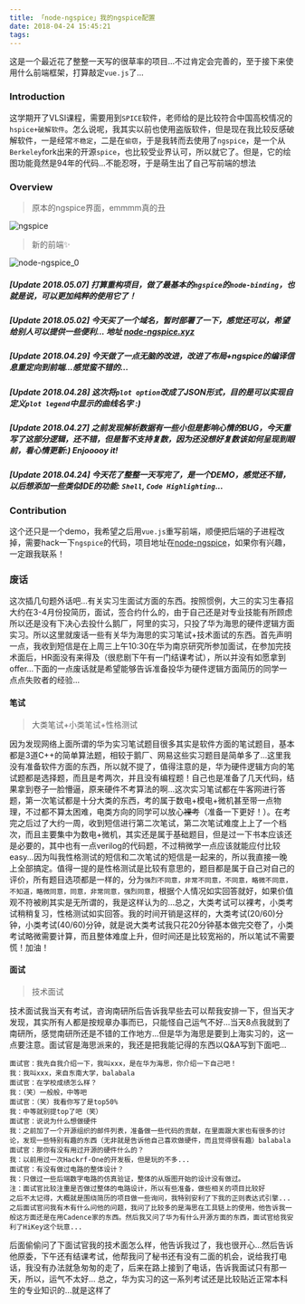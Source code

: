 ```yaml
---
title: 「node-ngspice」我的ngspice配置
date: 2018-04-24 15:45:21
tags:
---
```


这是一个最近花了整整一天写的很草率的项目...不过肯定会完善的，至于接下来使用什么前端框架，打算敲定`vue.js`了...
<!--more-->
### Introduction
这学期开了VLSI课程，需要用到`SPICE`软件，老师给的是比较符合中国高校情况的`hspice+破解软件`。怎么说呢，我其实以前也使用盗版软件，但是现在我比较反感破解软件，一是经常`不稳定`，二是在`偷窃`，于是我转而去使用了`ngspice`，是一个从`Berkeley`fork出来的开源`spice`，也比较受业界认可，所以就它了。但是，它的绘图功能竟然是94年的代码...不能忍呀，于是萌生出了自己写前端的想法

### Overview
> 原本的ngspice界面，emmmm真的丑

![ngspice](./ngspice.png)

> 新的前端✨

![node-ngspice_0](./screenshot.jpg)

##### [Update 2018.05.07] 打算重构项目，做了最基本的`ngspice`的`node-binding`，也就是说，可以更加纯粹的使用它了！

##### [Update 2018.05.02] 今天买了一个域名，暂时部署了一下，感觉还可以，希望给别人可以提供一些便利... 地址 [node-ngspice.xyz](http://node-ngspice.xyz)

##### [Update 2018.04.29] 今天做了一点无脑的改进，改进了布局+ngspice的编译信息重定向到前端...感觉蛮不错的...

##### [Update 2018.04.28] 这次将`plot option`改成了JSON形式，目的是可以实现自定义`plot legend`中显示的曲线名字 :)

##### [Update 2018.04.27] 之前发现解析数据有一些小但是影响心情的BUG，今天重写了这部分逻辑，还不错，但是暂不支持复数，因为还没想好复数该如何呈现到眼前，看心情更新:) Enjooooy it!

##### [Update 2018.04.24] 今天花了整整一天写完了，是一个DEMO，感觉还不错，以后想添加一些类似IDE的功能: `Shell`, `Code Highlighting`...

### Contribution
这个还只是一个demo，我希望之后用`vue.js`重写前端，顺便把后端的子进程改掉，需要hack一下`ngspice`的代码，项目地址在[node-ngspice](https://github.com/higuoxing/node-ngspice)，如果你有兴趣，一定跟我联系！

### 废话
这次插几句题外话吧...有关实习生面试方面的东西。按照惯例，大三的实习生春招大约在3-4月份投简历，面试，签合约什么的，由于自己还是对专业技能有所顾虑所以还是没有下决心去投什么鹅厂，阿里的实习，只投了华为海思的硬件逻辑方面实习。所以这里就废话一些有关华为海思的实习笔试+技术面试的东西。首先声明一点，我收到短信是在上周三上午10:30在华为南京研究所参加面试，在参加完技术面后，HR面没有来得及（很悲剧下午有一门结课考试），所以并没有如愿拿到offer...下面的一点废话就是希望能够告诉准备投华为硬件逻辑方面简历的同学一点点失败者的经验...

#### 笔试
> 大类笔试+小类笔试+性格测试

因为发现网络上面所谓的华为实习笔试题目很多其实是软件方面的笔试题目，基本都是3道C++的简单算法题，相较于鹅厂、网易这些实习题目是简单多了...这里我没有准备软件方面的东西，所以就不提了，值得注意的是，华为硬件逻辑方向的笔试题都是选择题，而且是考两次，并且没有编程题！自己也是准备了几天代码，结果拿到卷子一脸懵逼，原来硬件不考算法的啊...这次实习笔试都在牛客网进行答题，第一次笔试都是十分大类的东西，考的属于数电+模电+微机甚至带一点物理，不过都不算太困难，电类方向的同学可以放心~~裸考~~（准备一下更好！）。在考完之后过了大约一周，收到短信进行第二次笔试，第二次笔试难度上上了一个档次，而且主要集中为数电+微机，其实还是属于基础题目，但是过一下书本应该还是必要的，其中也有一点verilog的代码题，不过稍微学一点应该就能应付比较easy...因为叫我性格测试的短信和二次笔试的短信是一起来的，所以我直接一晚上全部搞定。值得一提的是性格测试是比较有意思的，题目都是属于自己对自己的评价，所有题目选项都是一样的，分为`强烈不同意，非常不同意，不同意，略微不同意，不知道，略微同意，同意，非常同意，强烈同意`，根据个人情况如实回答就好，如果价值观不符被刷其实是无所谓的，我是这样认为的...总之，大类考试可以裸考，小类考试稍稍复习，性格测试如实回答。我的时间开销是这样的，大类考试(20/60)分钟，小类考试(40/60)分钟，就是说大类考试我只花20分钟基本做完交卷了，小类考试略微需要计算，而且整体难度上升，但时间还是比较宽裕的，所以笔试不需要慌！加油！

#### 面试
> 技术面试

技术面试我当天有考试，咨询南研所后告诉我早些去可以帮我安排一下，但当天才发现，其实所有人都是按规章办事而已，只能怪自己运气不好...当天8点我就到了南研所，感觉南研所还是不错的工作地方...但是华为海思是要到上海实习的，这一点要注意。面试官是海思派来的，我还是把我能记得的东西以Q&A写到下面吧...

```
面试官：我先自我介绍一下，我叫xxx，是在华为海思，你介绍一下自己吧！
我：我叫xxx，来自东南大学，balabala
面试官：在学校成绩怎么样？
我：（笑）一般般，中等吧
面试官：（笑）我看你写了是top50%
我：中等就别提top了吧（笑）
面试官：说说为什么想做硬件
我：之前加了一个开源组织的邮件列表，准备做一些代码的贡献，在里面跟大家也有很多的讨论，发现一些特别有趣的东西（无非就是告诉他自己喜欢做硬件，而且觉得很有趣）balabala
面试官：那你有没有用过开源的硬件什么的？
我：以前用过一次Hackrf-One的开发板，但是玩的不多...
面试官：有没有做过电路的整体设计？
我：只做过一些后端数字电路的仿真验证，整体的从版图开始的设计没有做过。
注：面试官比较注重是否做过整体的电路设计，所以有些准备，做些相关的项目比较好
之后不太记得，大概就是围绕简历的项目做一些询问，我特别安利了下我的正则表达式引擎...
之后面试官问我有木有什么问他的问题，我问了比较多的是海思在工具链上的使用，他告诉我一般这方面还是在用Cadence家的东西。然后我又问了华为有什么开源方面的东西，面试官给我安利了HiKey这个玩意...
```

后面偷偷问了下面试官我的技术面怎么样，他告诉我过了，我也很开心...然后告诉他原委，下午还有结课考试，他帮我问了秘书还有没有二面的机会，说给我打电话，我没有办法就急匆匆的走了，后来在路上接到了电话，告诉我面试只有那一天，所以，运气不太好...
总之，华为实习的这一系列考试还是比较贴近正常本科生的专业知识的...就是这样了
